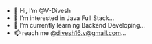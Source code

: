 - 👋 Hi, I’m @V-Divesh
- 👀 I’m interested in Java Full Stack...
- 🌱 I’m currently learning Backend Developing...
- 📫 reach me @divesh16.v@gmail.com...

<!---
V-Divesh/V-Divesh is a ✨ special ✨ repository because its `README.md` (this file) appears on your GitHub profile.
You can click the Preview link to take a look at your changes.
--->
